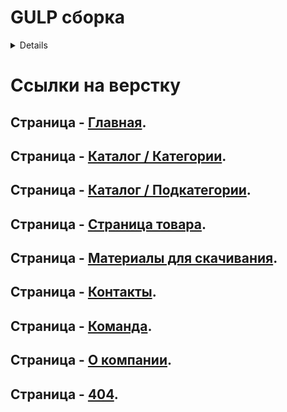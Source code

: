 # GULP сборка

<details>
## Основные возможности и используемые технологии

* Система сборки [Gulp](https://gulpjs.com/)
* Оптимизация изображений.
* Генерация SVG-спрайтов.
* Шаблонизация с помощью [Pug](https://pugjs.org/).
* CSS-препроцессор [SCSS](http://sass-lang.com/) и [Autoprefixer](https://autoprefixer.github.io/ru/).
* Проверка кода линтерами ([pug-lint](https://www.npmjs.com/package/pug-lint), [stylelint](https://stylelint.io/), [ESLint](http://eslint.org/)).
* [Browsersync](https://www.browsersync.io/), автоматическое обновление страницы при разработке.
* Множество дополнительных параметров сборки.


## Начало работы

Для установки:

```bash
npm install
```

После установки пакетов можно запускать 'gulp'.

Для режима разработки:

```bash
npm run dev
```

Сборка прод версии:

```bash
npm run build:prod
```

В сборке используется deploy для github pages. Для его настройки в фале package.json в url нужно прописать ваш репозиторий.

```bash
"repository": {
		"type": "git",
		"url": "git+https://github.com/USER/PROJECT.git"
	},
```
После запуска команды создастся вторая ветка с деплоем.

## Gulp-задачи

* `dev` — основная задача, запускает `watch`. Режим разработки.
* `build:prod` — сборка всех файлов для продакшена, запускает задачи `build --prod`.
* `deploy` — сборка всех файлов для продакшена. Затем деплоит в GHP, запускает задачи `gh-pages`.
* `squoosh` — оптимизирует изображения в папке `build/assets/images`.

## Документация
1. [Структура проекта](readme/structure.md)
1. [Работа с PUG(JADE)](readme/pug.md)
1. [Работа с стилями(SCSS)](readme/styles.md)
1. [BEM методолгия](readme/bem.md)
1. [Pixel-perfect](readme/pixel-pefect.md)
1. [Кроссбраузерность](readme/crossbrowser.md)
1. [Работа с GIT](readme/git.md)

</details>

# Ссылки на верстку

## Страница - [Главная](https://danyfir.github.io/ckat/).
## Страница - [Каталог / Категории](https://danyfir.github.io/skat/catalog.html).
## Страница - [Каталог / Подкатегории](https://danyfir.github.io/skat/subcatalog.html).
## Страница - [Страница товара](https://danyfir.github.io/skat/product.html).
## Страница - [Материалы для скачивания](https://danyfir.github.io/skat/materials.html).
## Страница - [Контакты](https://danyfir.github.io/skat/contacts.html).
## Страница - [Команда](https://danyfir.github.io/skat/team.html).
## Страница - [О компании](https://danyfir.github.io/skat/about.html).
## Страница - [404](https://danyfir.github.io/skat/error.html).
